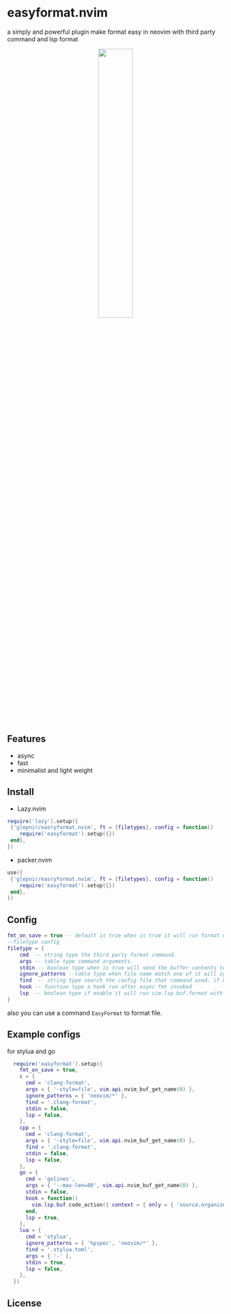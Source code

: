 # easyformat.nvim
a simply and powerful plugin make format easy in neovim with third party command and lsp format

<center>
<img src="https://user-images.githubusercontent.com/41671631/218993459-aeaf79fe-c77f-4d4f-a820-57e1a6464af4.gif" width=40% height=40%>
</center>

## Features

- async
- fast
- minimalist and light weight

## Install

- Lazy.nvim

```lua
require('lazy').setup({
 {'glepnir/easryformat.nvim', ft = {filetypes}, config = function()
    require('easyformat').setup({})
 end},
})
```

- packer.nvim

```lua
use({
 {'glepnir/easryformat.nvim', ft = {filetypes}, config = function()
    require('easyformat').setup({})
 end},
})
```

## Config

```lua
fmt_on_save = true -- default is true when is true it will run format on BufWritePre
--filetype config
filetype = {
    cmd  -- string type the third party format command.
    args -- table type command arguments.
    stdin -- boolean type when is true will send the buffer contents to stdin
    ignore_patterns --table type when file name match one of it will ignore format
    find  -- string type search the config file that command used. if not find will not format
    hook -- function type a hook run after async fmt invoked
    lsp  -- boolean type if enable it will run vim.lsp.buf.format with async = true
}
```

also you can use a command `EasyFormat` to format file.

## Example configs

for stylua and go

```lua
  require('easyformat').setup({
    fmt_on_save = true,
    c = {
      cmd = 'clang-format',
      args = { '-style=file', vim.api.nvim_buf_get_name(0) },
      ignore_patterns = { 'neovim/*' },
      find = '.clang-format',
      stdin = false,
      lsp = false,
    },
    cpp = {
      cmd = 'clang-format',
      args = { '-style=file', vim.api.nvim_buf_get_name(0) },
      find = '.clang-format',
      stdin = false,
      lsp = false,
    },
    go = {
      cmd = 'golines',
      args = { '--max-len=80', vim.api.nvim_buf_get_name(0) },
      stdin = false,
      hook = function()
        vim.lsp.buf.code_action({ context = { only = { 'source.organizeImports' } }, apply = true })
      end,
      lsp = true,
    },
    lua = {
      cmd = 'stylua',
      ignore_patterns = { '%pspec', 'neovim/*' },
      find = '.stylua.toml',
      args = { '-' },
      stdin = true,
      lsp = false,
    },
  })

```

## License

